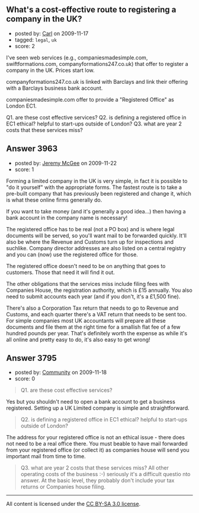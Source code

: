 ## What's a cost-effective route to registering a company in the UK?

- posted by: [Carl](https://stackexchange.com/users/-1/461-carl) on 2009-11-17
- tagged: `legal`, `uk`
- score: 2

I've seen web services (e.g., companiesmadesimple.com, swiftformations.com, companyformations247.co.uk) that offer to register a company in the UK. Prices start low.

companyformations247.co.uk is linked with Barclays and link their offering with a Barclays business bank account.

companiesmadesimple.com offer to provide a "Registered Office" as London EC1.

Q1. are these cost effective services?
Q2. is defining a registered office in EC1 ethical? helpful to start-ups outside of London?
Q3. what are year 2 costs that these services miss?


## Answer 3963

- posted by: [Jeremy McGee](https://stackexchange.com/users/-1/1152-jeremy-mcgee) on 2009-11-22
- score: 1

Forming a limited company in the UK is very simple, in fact it is possible to "do it yourself" with the appropriate forms. The fastest route is to take a pre-built company that has previously been registered and change it, which is what these online firms generally do.

If you want to take money (and it's generally a good idea...) then having a bank account in the company name is necessary!

The registered office has to be real (not a PO box) and is where legal documents will be served, so you'll want mail to be forwarded quickly. It'll also be where the Revenue and Customs turn up for inspections and suchlike. Company director addresses are also listed on a central registry and you can (now) use the registered office for those.

The registered office doesn't need to be on anything that goes to customers. Those that need it will find it out.

The other obligations that the services miss include filing fees with Companies House, the registration authority, which is £15 annually. You also need to submit accounts each year (and if you don't, it's a £1,500 fine). 

There's also a Corporation Tax return that needs to go to Revenue and Customs, and each quarter there's a VAT return that needs to be sent too. For simple companies most UK accountants will prepare all these documents and file them at the right time for a smallish flat fee of a few hundred pounds per year. That's definitely worth the expense as while it's all online and pretty easy to do, it's also easy to get wrong!


## Answer 3795

- posted by: [Community](https://stackexchange.com/users/-1/-1-community) on 2009-11-18
- score: 0

> Q1. are these cost effective services? 

Yes but you shouldn't need to open a bank account to get a business registered. Setting up a UK Limited company is simple and straightforward.

> Q2. is defining a registered office in EC1 ethical? helpful to start-ups outside of London? 

The address for your registered office is not an ethical issue - there does not need to be a real office there. You must beable to have mail forwarded from your registered office (or collect it) as companies house will send you important mail from time to time.

> Q3. what are year 2 costs that these services miss?
All other operating costs of the business :-) seriously it's a difficult questio nto answer. At the basic level, they probably don't include your tax returns or Companies house filing.




---

All content is licensed under the [CC BY-SA 3.0 license](https://creativecommons.org/licenses/by-sa/3.0/).
